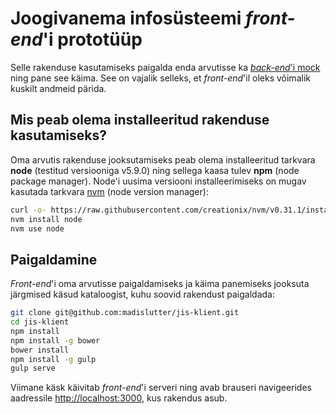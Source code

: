 # Joogivanema infosüsteemi *front-end*'i prototüüp

Selle rakenduse kasutamiseks paigalda enda arvutisse ka [*back-end*'i mock](https://github.com/madislutter/jis-klient) ning pane see käima. See on vajalik selleks, et *front-end*'il oleks võimalik kuskilt andmeid pärida.

## Mis peab olema installeeritud rakenduse kasutamiseks?

Oma arvutis rakenduse jooksutamiseks peab olema installeeritud tarkvara **node** (testitud versiooniga v5.9.0) ning sellega kaasa tulev **npm** (node package manager). Node'i uusima versiooni installeerimiseks on mugav kasutada tarkvara [nvm](https://github.com/creationix/nvm) (node version manager):

```bash
curl -o- https://raw.githubusercontent.com/creationix/nvm/v0.31.1/install.sh | bash
nvm install node
nvm use node
```

## Paigaldamine

*Front-end*'i oma arvutisse paigaldamiseks ja käima panemiseks jooksuta järgmised käsud kataloogist, kuhu soovid rakendust paigaldada:

```bash
git clone git@github.com:madislutter/jis-klient.git
cd jis-klient
npm install
npm install -g bower
bower install
npm install -g gulp
gulp serve
```

Viimane käsk käivitab *front-end*'i serveri ning avab brauseri navigeerides aadressile <http://localhost:3000>, kus rakendus asub.